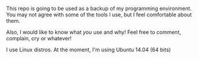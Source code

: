 This repo is going to be used as a backup of my programming environment. You may not agree with some of the tools I use, but I feel comfortable about them.

Also, I would like to know what *you* use and why! Feel free to comment, complain, cry or whatever!


I use Linux distros. At the moment, I'm using Ubuntu 14.04 (64 bits)
